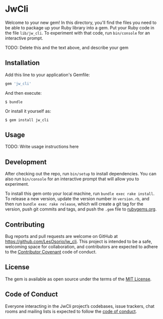 # JwCli

Welcome to your new gem! In this directory, you'll find the files you need to be able to package up your Ruby library into a gem. Put your Ruby code in the file `lib/jw_cli`. To experiment with that code, run `bin/console` for an interactive prompt.

TODO: Delete this and the text above, and describe your gem

## Installation

Add this line to your application's Gemfile:

```ruby
gem 'jw_cli'
```

And then execute:

    $ bundle

Or install it yourself as:

    $ gem install jw_cli

## Usage

TODO: Write usage instructions here

## Development

After checking out the repo, run `bin/setup` to install dependencies. You can also run `bin/console` for an interactive prompt that will allow you to experiment.

To install this gem onto your local machine, run `bundle exec rake install`. To release a new version, update the version number in `version.rb`, and then run `bundle exec rake release`, which will create a git tag for the version, push git commits and tags, and push the `.gem` file to [rubygems.org](https://rubygems.org).

## Contributing

Bug reports and pull requests are welcome on GitHub at https://github.com/LesOsorio/jw_cli. This project is intended to be a safe, welcoming space for collaboration, and contributors are expected to adhere to the [Contributor Covenant](http://contributor-covenant.org) code of conduct.

## License

The gem is available as open source under the terms of the [MIT License](https://opensource.org/licenses/MIT).

## Code of Conduct

Everyone interacting in the JwCli project’s codebases, issue trackers, chat rooms and mailing lists is expected to follow the [code of conduct](https://github.com/LesOsorio/jw_cli/blob/master/CODE_OF_CONDUCT.md).
